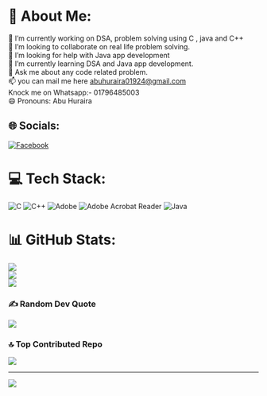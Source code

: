 # 💫 About Me:
🔭 I’m currently working on  DSA, problem solving using C , java and C++<br>👯 I’m looking to collaborate on  real life problem solving.<br>🤝 I’m looking for help with Java app development<br>🌱 I’m currently learning DSA and Java app  development.<br>💬 Ask me about any code related problem.<br>📫 you can mail me here abuhuraira01924@gmail.com<br>Knock me on Whatsapp:- 01796485003 <br>😄 Pronouns: Abu Huraira


## 🌐 Socials:
[![Facebook](https://img.shields.io/badge/Facebook-%231877F2.svg?logo=Facebook&logoColor=white)](https://facebook.com/abuhuraira1518) 

# 💻 Tech Stack:
![C](https://img.shields.io/badge/c-%2300599C.svg?style=for-the-badge&logo=c&logoColor=white) ![C++](https://img.shields.io/badge/c++-%2300599C.svg?style=for-the-badge&logo=c%2B%2B&logoColor=white) ![Adobe](https://img.shields.io/badge/adobe-%23FF0000.svg?style=for-the-badge&logo=adobe&logoColor=white) ![Adobe Acrobat Reader](https://img.shields.io/badge/Adobe%20Acrobat%20Reader-EC1C24.svg?style=for-the-badge&logo=Adobe%20Acrobat%20Reader&logoColor=white) ![Java](https://img.shields.io/badge/java-%23ED8B00.svg?style=for-the-badge&logo=openjdk&logoColor=white)
# 📊 GitHub Stats:
![](https://github-readme-stats.vercel.app/api?username=AbuHuraira15&theme=radical&hide_border=false&include_all_commits=true&count_private=false)<br/>
![](https://github-readme-streak-stats.herokuapp.com/?user=AbuHuraira15&theme=radical&hide_border=false)<br/>
![](https://github-readme-stats.vercel.app/api/top-langs/?username=AbuHuraira15&theme=radical&hide_border=false&include_all_commits=true&count_private=false&layout=compact)

### ✍️ Random Dev Quote
![](https://quotes-github-readme.vercel.app/api?type=vetical&theme=radical)

### 🔝 Top Contributed Repo
![](https://github-contributor-stats.vercel.app/api?username=AbuHuraira15&limit=5&theme=dark&combine_all_yearly_contributions=true)

---
[![](https://visitcount.itsvg.in/api?id=AbuHuraira15&icon=0&color=0)](https://visitcount.itsvg.in)

<!-- Proudly created with GPRM ( https://gprm.itsvg.in ) -->
